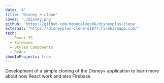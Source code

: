 ```yaml
---
date: '4'
title: 'Disney + clone'
cover: './disney.png'
github: 'https://github.com/dgoncalves96/disneyplus-clone'
external: 'https://disneyplus-clone-d1877.firebaseapp.com/'
tech:
  - React JS
  - Firebase
  - Styled Components
  - Redux
showInProjects: true
---
```


Development of a simple cloning of the Disney+ application to learn more about how React work and also Firebase.
